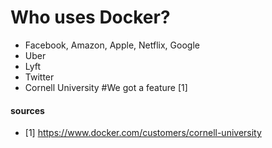 # Who uses Docker?


 - Facebook, Amazon, Apple, Netflix, Google
 - Uber
 - Lyft
 - Twitter
 - Cornell University #We got a feature [1]



#### sources
 - [1] https://www.docker.com/customers/cornell-university
